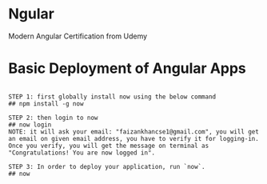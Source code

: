 # Ngular
Modern Angular Certification from Udemy

# Basic Deployment of Angular Apps

``` now.sh(paste on browser) --> free CLI-based deployments. Automatically figures out how to build your app.

STEP 1: first globally install now using the below command
## npm install -g now

STEP 2: then login to now
## now login
NOTE: it will ask your email: "faizankhancse1@gmail.com", you will get an email on given email address, you have to verify it for logging-in.
Once you verify, you will get the message on terminal as "Congratulations! You are now logged in".

STEP 3: In order to deploy your application, run `now`.
## now
